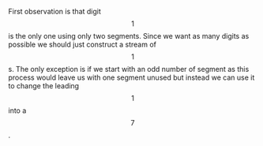 First observation is that digit $$1$$ is the only one using only two segments.  Since we want as many digits as possible we should just construct a stream of $$1$$s.  The only exception is if we start with an odd number of segment as this process would leave us with one segment unused but instead we can use it to change the leading $$1$$ into a $$7$$.
